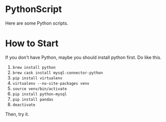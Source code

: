 # PythonScript

Here are some Python scripts.

# How to Start

If you don't have Python, maybe you should install python first.
Do like this.

1. `brew install python`
2. `brew cask install mysql-connector-python`
3. `pip install virtualenv`
4. `virtualenv --no-site-packages venv`
5. `source venv/bin/activate`
6. `pip install python-mysql`
7. `pip install pandas`
8. `deactivate`

Then, try it.